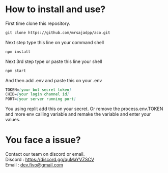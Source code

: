 # How to install and use?
First time clone this repository.
```md
git clone https://github.com/mrsajadpp/aco.git
```
Next step type this line on your command shell
```md
npm install
```
Next 3rd step type or paste this line your shell
```md
npm start
```
And then add .env and paste this on your .env
```md
TOKEN=[your bot secret token]
CHID=[your login channel id]
PORT=[your server running port]
```
You using replit add this on your secret.
Or remove the process.env.TOKEN and more env calling variable and remake the variable and enter your values.
# You face a issue?
Contact our team on discord or email.
<br>
Discord : <a href="https://discord.gg/quMaYVZSCV">https://discord.gg/quMaYVZSCV</a>
<br>
Email : <a href="mailto:dev.fivo@gmail.com">dev.fivo@gmail.com</a>
